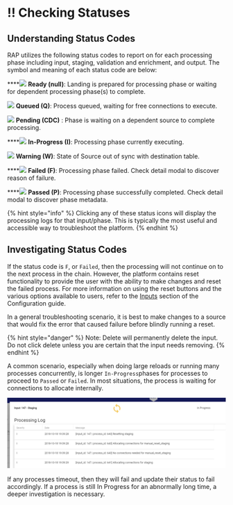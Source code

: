 # !! Checking Statuses

## Understanding Status Codes

RAP utilizes the following status codes to report on for each processing phase including input, staging, validation and enrichment, and output.  The symbol and meaning of each status code are below:

\*\*\*\*![](../../.gitbook/assets/ready%20%281%29.png) **Ready \(null\)**: Landing is prepared for processing phase or waiting for dependent processing phase\(s\) to complete.

![](../../.gitbook/assets/queued.png) **Queued \(Q\)**: Process queued, waiting for free connections to execute.

![](../../.gitbook/assets/pending%20%281%29.png) **Pending \(CDC\)** : Phase is waiting on a dependent source to complete processing.

\*\*\*\*![](../../.gitbook/assets/inprogress.png) **In-Progress \(I\)**: Processing phase currently executing.

![](../../.gitbook/assets/warning.png) **Warning \(W\)**: State of Source out of sync with destination table.

\*\*\*\*![](../../.gitbook/assets/failed.png) **Failed \(F\)**: Processing phase failed. Check detail modal to discover reason of failure.

\*\*\*\*![](../../.gitbook/assets/completed.png) **Passed \(P\)**: Processing phase successfully completed. Check detail modal to discover phase metadata.

{% hint style="info" %}
Clicking any of these status icons will display the processing logs for that input/phase. This is typically the most useful and accessible way to troubleshoot the platform.
{% endhint %}

## Investigating Status Codes

If the status code is `F`, or `Failed`, then the processing will not continue on to the next process in the chain. However, the platform contains reset functionality to provide the user with the ability to make changes and reset the failed process. For more information on using the reset buttons and the various options available to users, refer to the [Inputs](../../configuring-the-data-integration-process/source-configuration/source-inputs.md#controlling-all-inputs) section of the Configuration guide.

In a general troubleshooting scenario, it is best to make changes to a source that would fix the error that caused failure before blindly running a reset. 

{% hint style="danger" %}
Note: Delete will permanently delete the input. Do not click delete unless you are certain that the input needs removing.
{% endhint %}

A common scenario, especially when doing large reloads or running many processes concurrently, is longer `In-Progress`phases for processes to proceed to `Passed` or `Failed`. In most situations, the process is waiting for connections to allocate internally.

![A Staging process waiting for connections to allocate](../../.gitbook/assets/10%20%281%29%20%281%29.png)

If any processes timeout, then they will fail and update their status to fail accordingly. If a process is still In Progress for an abnormally long time, a deeper investigation is necessary.


